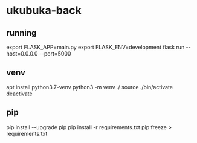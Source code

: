 # ukubuka-back

## running
export FLASK_APP=main.py
export FLASK_ENV=development
flask run --host=0.0.0.0 --port=5000

## venv
apt install python3.7-venv
python3 -m venv ./
source ./bin/activate
deactivate

## pip
pip install --upgrade pip
pip install -r requirements.txt
pip freeze > requirements.txt
